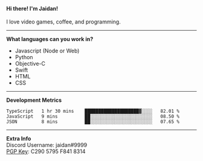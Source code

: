 #### Hi there! I'm Jaidan!
I love video games, coffee, and programming.

---
**What languages can you work in?**<br>
- Javascript (Node or Web)
- Python
- Objective-C
- Swift
- HTML
- CSS

---
**Development Metrics**<br>
<!--START_SECTION:waka-->
```text
TypeScript   1 hr 30 mins    ████████████████████▓░░░░   82.01 % 
JavaScript   9 mins          ██░░░░░░░░░░░░░░░░░░░░░░░   08.50 % 
JSON         8 mins          ██░░░░░░░░░░░░░░░░░░░░░░░   07.65 % 
```
<!--END_SECTION:waka-->

---
**Extra Info**<br>
Discord Username: jaidan#9999  
[PGP Key](https://keybase.io/monotrix/pgp_keys.asc): C290 5795 F841 8314
